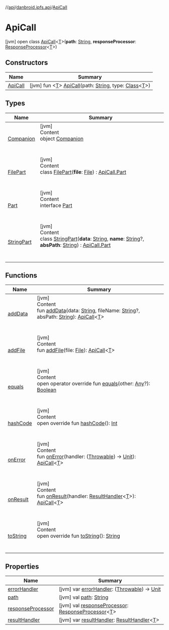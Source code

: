 //[api](../../index.md)/[danbroid.ipfs.api](../index.md)/[ApiCall](index.md)



# ApiCall  
 [jvm] open class [ApiCall](index.md)<[T](index.md)>(**path**: [String](https://kotlinlang.org/api/latest/jvm/stdlib/kotlin/-string/index.html), **responseProcessor**: [ResponseProcessor](../index.md#danbroid.ipfs.api/ResponseProcessor///PointingToDeclaration/)<[T](index.md)>)   


## Constructors  
  
|  Name|  Summary| 
|---|---|
| [ApiCall](-api-call.md)|  [jvm] fun <[T](index.md)> [ApiCall](-api-call.md)(path: [String](https://kotlinlang.org/api/latest/jvm/stdlib/kotlin/-string/index.html), type: [Class](https://docs.oracle.com/javase/8/docs/api/java/lang/Class.html)<[T](index.md)>)   <br>


## Types  
  
|  Name|  Summary| 
|---|---|
| [Companion](-companion/index.md)| [jvm]  <br>Content  <br>object [Companion](-companion/index.md)  <br><br><br>
| [FilePart](-file-part/index.md)| [jvm]  <br>Content  <br>class [FilePart](-file-part/index.md)(**file**: [File](https://docs.oracle.com/javase/8/docs/api/java/io/File.html)) : [ApiCall.Part](-part/index.md)  <br><br><br>
| [Part](-part/index.md)| [jvm]  <br>Content  <br>interface [Part](-part/index.md)  <br><br><br>
| [StringPart](-string-part/index.md)| [jvm]  <br>Content  <br>class [StringPart](-string-part/index.md)(**data**: [String](https://kotlinlang.org/api/latest/jvm/stdlib/kotlin/-string/index.html), **name**: [String](https://kotlinlang.org/api/latest/jvm/stdlib/kotlin/-string/index.html)?, **absPath**: [String](https://kotlinlang.org/api/latest/jvm/stdlib/kotlin/-string/index.html)) : [ApiCall.Part](-part/index.md)  <br><br><br>


## Functions  
  
|  Name|  Summary| 
|---|---|
| [addData](add-data.md)| [jvm]  <br>Content  <br>fun [addData](add-data.md)(data: [String](https://kotlinlang.org/api/latest/jvm/stdlib/kotlin/-string/index.html), fileName: [String](https://kotlinlang.org/api/latest/jvm/stdlib/kotlin/-string/index.html)?, absPath: [String](https://kotlinlang.org/api/latest/jvm/stdlib/kotlin/-string/index.html)): [ApiCall](index.md)<[T](index.md)>  <br><br><br>
| [addFile](add-file.md)| [jvm]  <br>Content  <br>fun [addFile](add-file.md)(file: [File](https://docs.oracle.com/javase/8/docs/api/java/io/File.html)): [ApiCall](index.md)<[T](index.md)>  <br><br><br>
| [equals](../-ok-http-call-executor/-companion/index.md#kotlin/Any/equals/#kotlin.Any?/PointingToDeclaration/)| [jvm]  <br>Content  <br>open operator override fun [equals](../-ok-http-call-executor/-companion/index.md#kotlin/Any/equals/#kotlin.Any?/PointingToDeclaration/)(other: [Any](https://kotlinlang.org/api/latest/jvm/stdlib/kotlin/-any/index.html)?): [Boolean](https://kotlinlang.org/api/latest/jvm/stdlib/kotlin/-boolean/index.html)  <br><br><br>
| [hashCode](../-ok-http-call-executor/-companion/index.md#kotlin/Any/hashCode/#/PointingToDeclaration/)| [jvm]  <br>Content  <br>open override fun [hashCode](../-ok-http-call-executor/-companion/index.md#kotlin/Any/hashCode/#/PointingToDeclaration/)(): [Int](https://kotlinlang.org/api/latest/jvm/stdlib/kotlin/-int/index.html)  <br><br><br>
| [onError](on-error.md)| [jvm]  <br>Content  <br>fun [onError](on-error.md)(handler: ([Throwable](https://kotlinlang.org/api/latest/jvm/stdlib/kotlin/-throwable/index.html)) -> [Unit](https://kotlinlang.org/api/latest/jvm/stdlib/kotlin/-unit/index.html)): [ApiCall](index.md)<[T](index.md)>  <br><br><br>
| [onResult](on-result.md)| [jvm]  <br>Content  <br>fun [onResult](on-result.md)(handler: [ResultHandler](../index.md#danbroid.ipfs.api/ResultHandler///PointingToDeclaration/)<[T](index.md)>): [ApiCall](index.md)<[T](index.md)>  <br><br><br>
| [toString](to-string.md)| [jvm]  <br>Content  <br>open override fun [toString](to-string.md)(): [String](https://kotlinlang.org/api/latest/jvm/stdlib/kotlin/-string/index.html)  <br><br><br>


## Properties  
  
|  Name|  Summary| 
|---|---|
| [errorHandler](index.md#danbroid.ipfs.api/ApiCall/errorHandler/#/PointingToDeclaration/)|  [jvm] var [errorHandler](index.md#danbroid.ipfs.api/ApiCall/errorHandler/#/PointingToDeclaration/): ([Throwable](https://kotlinlang.org/api/latest/jvm/stdlib/kotlin/-throwable/index.html)) -> [Unit](https://kotlinlang.org/api/latest/jvm/stdlib/kotlin/-unit/index.html)   <br>
| [path](index.md#danbroid.ipfs.api/ApiCall/path/#/PointingToDeclaration/)|  [jvm] val [path](index.md#danbroid.ipfs.api/ApiCall/path/#/PointingToDeclaration/): [String](https://kotlinlang.org/api/latest/jvm/stdlib/kotlin/-string/index.html)   <br>
| [responseProcessor](index.md#danbroid.ipfs.api/ApiCall/responseProcessor/#/PointingToDeclaration/)|  [jvm] val [responseProcessor](index.md#danbroid.ipfs.api/ApiCall/responseProcessor/#/PointingToDeclaration/): [ResponseProcessor](../index.md#danbroid.ipfs.api/ResponseProcessor///PointingToDeclaration/)<[T](index.md)>   <br>
| [resultHandler](index.md#danbroid.ipfs.api/ApiCall/resultHandler/#/PointingToDeclaration/)|  [jvm] var [resultHandler](index.md#danbroid.ipfs.api/ApiCall/resultHandler/#/PointingToDeclaration/): [ResultHandler](../index.md#danbroid.ipfs.api/ResultHandler///PointingToDeclaration/)<[T](index.md)>   <br>

